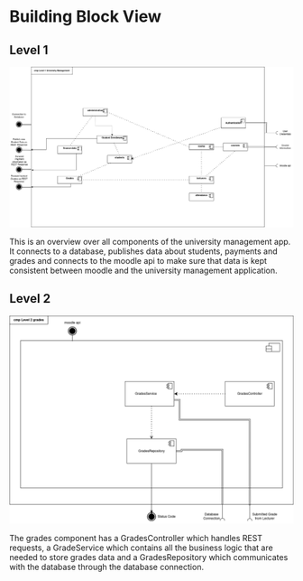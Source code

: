 Building Block View
===================

Level 1
-----------------------
![building block view level 1](images/building-block-view-level-1.png)

This is an overview over all components of the university management app. It connects to a database, publishes data 
about students, payments and grades and connects to the moodle api to make sure that data is kept consistent between 
moodle and the university management application.

Level 2
-------
![building block view level 2](images/building-block-view-level-2.png)

The grades component has a GradesController which handles REST requests, a GradeService which contains all the business 
logic that are needed to store grades data and a GradesRepository which communicates with the database through the 
database connection. 
